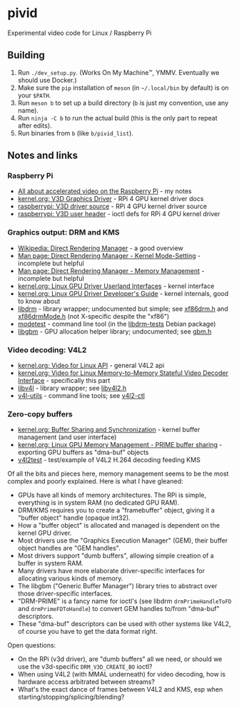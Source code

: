 # pivid
Experimental video code for Linux / Raspberry Pi

## Building
1. Run `./dev_setup.py`. (Works On My Machine™, YMMV. Eventually we should use Docker.)
2. Make sure the `pip` installation of `meson` (in `~/.local/bin` by default) is on your `$PATH`.
3. Run `meson b` to set up a build directory (`b` is just my convention, use any name).
4. Run `ninja -C b` to run the actual build (this is the only part to repeat after edits).
5. Run binaries from `b` (like `b/pivid_list`).

## Notes and links

### Raspberry Pi
* [All about accelerated video on the Raspberry Pi](https://forums.raspberrypi.com/viewtopic.php?f=67&p=1901014) - my notes
* [kernel.org: V3D Graphics Driver](https://www.kernel.org/doc/html/v5.10/gpu/v3d.html) - RPi 4 GPU kernel driver docs
* [raspberrypi: V3D driver source](https://github.com/raspberrypi/linux/tree/rpi-5.10.y/drivers/gpu/drm/v3d) - RPi 4 GPU kernel driver source
* [raspberrypi: V3D user header](https://github.com/raspberrypi/linux/blob/rpi-5.10.y/include/uapi/drm/v3d_drm.h) - ioctl defs for RPi 4 GPU kernel driver

### Graphics output: DRM and KMS
* [Wikipedia: Direct Rendering Manager](https://en.wikipedia.org/wiki/Direct_Rendering_Manager) - a good overview
* [Man page: Direct Rendering Manager - Kernel Mode-Setting](https://manpages.debian.org/testing/libdrm-dev/drm-kms.7.en.html) - incomplete but helpful
* [Man page: Direct Rendering Manager - Memory Management](https://manpages.debian.org/testing/libdrm-dev/drm-memory.7.en.html) - incomplete but helpful
* [kernel.org: Linux GPU Driver Userland Interfaces](https://www.kernel.org/doc/html/v5.10/gpu/drm-uapi.html) - kernel interface
* [kernel.org: Linux GPU Driver Developer's Guide](https://www.kernel.org/doc/html/v5.10/gpu/index.html) - kernel internals, good to know about
* [libdrm](https://gitlab.freedesktop.org/mesa/drm) - library wrapper; undocumented but simple; see [xf86drm.h](https://gitlab.freedesktop.org/mesa/drm/-/blob/main/xf86drm.h) and [xf86drmMode.h](https://gitlab.freedesktop.org/mesa/drm/-/blob/main/xf86drmMode.h) (not X-specific despite the "xf86")
* [modetest](https://cgit.freedesktop.org/drm/libdrm/tree/tests/modetest/modetest.c) - command line tool (in the [libdrm-tests](https://packages.debian.org/sid/main/libdrm-tests) Debian package)
* [libgbm](https://gitlab.freedesktop.org/mesa/mesa/-/tree/main/src/gbm) - GPU allocation helper library; undocumented; see [gbm.h](https://gitlab.freedesktop.org/mesa/mesa/-/blob/main/src/gbm/main/gbm.h)

### Video decoding: V4L2
* [kernel.org: Video for Linux API](https://www.kernel.org/doc/html/v5.10/userspace-api/media/v4l/v4l2.html) - general V4L2 api
* [kernel.org: Video for Linux Memory-to-Memory Stateful Video Decoder Interface](https://www.kernel.org/doc/html/v5.10/userspace-api/media/v4l/dev-decoder.html) - specifically this part
* [libv4l](https://github.com/philips/libv4l) - library wrapper; see [libv4l2.h](https://github.com/philips/libv4l/blob/master/include/libv4l2.h)
* [v4l-utils](https://linuxtv.org/wiki/index.php/V4l-utils) - command line tools; see [v4l2-ctl](https://manpages.debian.org/testing/v4l-utils/v4l2-ctl.1.en.html)

### Zero-copy buffers
* [kernel.org: Buffer Sharing and Synchronization](https://www.kernel.org/doc/html/v5.10/driver-api/dma-buf.html#userspace-interface-notes) - kernel buffer management (and user interface)
* [kernel.org: Linux GPU Memory Management - PRIME buffer sharing](https://www.kernel.org/doc/html/v5.10/gpu/drm-mm.html#prime-buffer-sharing) - exporting GPU buffers as "dma-buf" objects
* [v4l2test](https://github.com/rdkcmf/v4l2test) - test/example of V4L2 H.264 decoding feeding KMS

Of all the bits and pieces here, memory management seems to be the most complex and poorly explained. Here is what I have gleaned:
* GPUs have all kinds of memory architectures. The RPi is simple, everything is in system RAM (no dedicated GPU RAM).
* DRM/KMS requires you to create a "framebuffer" object, giving it a "buffer object" handle (opaque int32).
* How a "buffer object" is allocated and managed is dependent on the kernel GPU driver.
* Most drivers use the "Graphics Execution Manager" (GEM), their buffer object handles are "GEM handles".
* Most drivers support "dumb buffers", allowing simple creation of a buffer in system RAM.
* Many drivers have more elaborate driver-specific interfaces for allocating various kinds of memory.
* The libgbm ("Generic Buffer Manager") library tries to abstract over those driver-specific interfaces.
* "DRM-PRIME" is a fancy name for ioctl's (see libdrm `drmPrimeHandleToFD` and `drmPrimeFDToHandle`) to convert GEM handles to/from "dma-buf" descriptors.
* These "dma-buf" descriptors can be used with other systems like V4L2, of course you have to get the data format right.

Open questions:
* On the RPi (v3d driver), are "dumb buffers" all we need, or should we use the v3d-specific `DRM_V3D_CREATE_BO` ioctl?
* When using V4L2 (with MMAL underneath) for video decoding, how is hardware access arbitrated between streams?
* What's the exact dance of frames between V4L2 and KMS, esp when starting/stopping/splicing/blending?
